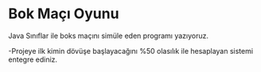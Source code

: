 # Bok Maçı Oyunu
Java Sınıflar ile boks maçını simüle eden programı yazıyoruz.

-Projeye ilk kimin dövüşe başlayacağını %50 olasılık ile hesaplayan sistemi entegre ediniz.
